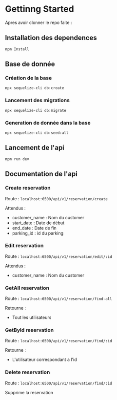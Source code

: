 # Gettinng Started

Apres avoir clonner le repo faite :

## Installation des dependences
```
npm Install
```
## Base de donnée

### Création de la base
```
npx sequelize-cli db:create
```

### Lancement des migrations 
```
npx sequelize-cli db:migrate
```

### Generation de donnée dans la base
```
npx sequelize-cli db:seed:all
```

## Lancement de l'api 
```
npm run dev
```

## Documentation de l'api

### Create reservation
Route : ```localhost:6500/api/v1/reservation/create```

Attendus :

- customer_name : Nom du customer
- start_date : Date de début
- end_date : Date de fin
- parking_id : id du parking

### Edit reservation
Route : ```localhost:6500/api/v1/reservation/edit/:id```

Attendus :

- customer_name : Nom du customer

### GetAll reservation
Route : ```localhost:6500/api/v1/reservation/find-all```

Retourne :

- Tout les utilisateurs

### GetById reservation
Route : ```localhost:6500/api/v1/reservation/find/:id```

Retourne :

- L'utilisateur correspondant a l'id

### Delete reservation
Route : ```localhost:6500/api/v1/reservation/find/:id```

Supprime la reservation


